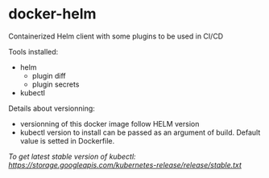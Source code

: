 # docker-helm

Containerized Helm client with some plugins to be used in CI/CD

Tools installed:
* helm
    * plugin diff
    * plugin secrets
* kubectl

Details about versionning:
* versionning of this docker image follow HELM version
* kubectl version to install can be passed as an argument of build. Default value is setted in Dockerfile.

*To get latest stable version of kubectl: https://storage.googleapis.com/kubernetes-release/release/stable.txt*

